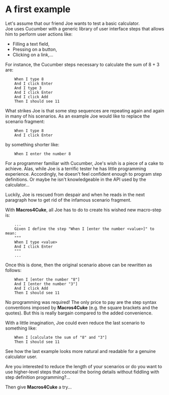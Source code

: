 # A first example #
Let's assume that our friend Joe wants to test a basic calculator.  
Joe uses Cucumber with a generic library of user interface steps that
allows him to perform user actions like:
- Filling a text field,
- Pressing on a button,
- Clicking on a link,...


For instance, the Cucumber steps necessary to calculate the sum of 8 + 3 are:
```cucumber
    When I type 8  
    And I click Enter
    And I type 3  
    And I click Enter
    And I click Add
    Then I should see 11
```


What strikes Joe is that some step sequences are repeating again and again in
many of his scenarios. As an example Joe would like to replace the scenario fragment:
```cucumber
    When I type 8  
    And I click Enter
```

by something shorter like:
```cucumber
    When I enter the number 8
```

For a programmer familiar with Cucumber, Joe's wish is a piece of a cake to achieve.
Alas, while Joe is a terrific tester he has little programming experience. Accordingly,
he doesn't feel confident enough to program step definitions. Or maybe he isn't knowledgeable
in the API used by the calculator...

Luckily, Joe is rescued from despair and when he reads in the next paragraph how
to get rid of the infamous scenario fragment.
  

With __Macros4Cuke__, all Joe has to do to create his wished new macro-step is:

```cucumber
    ...
    Given I define the step "When I [enter the number <value>]" to mean:  
    """  
    When I type <value>  
    And I click Enter 
    """
    ...
```

Once this is done, then the original scenario above can be rewritten as follows:
```cucumber
    When I [enter the number "8"]
    And I [enter the number "3"]
    And I click Add
    Then I should see 11
```

No programming was required! The only price to pay are the step syntax conventions imposed by __Macros4Cuke__ (e.g. the square brackets and the quotes).
But this is really bargain compared to the added convenience.

With a little imagination, Joe could even reduce the last scenario to something like:
```cucumber
    When I [calculate the sum of "8" and "3"]
    Then I should see 11
```

See how the last example looks more natural and readable for a genuine calculator user.

Are you interested to reduce the length of your scenarios or do you want to use higher-level
steps that conceal the boring details without fiddling with step definition programming?...

Then give __Macros4Cuke__ a try...

  
